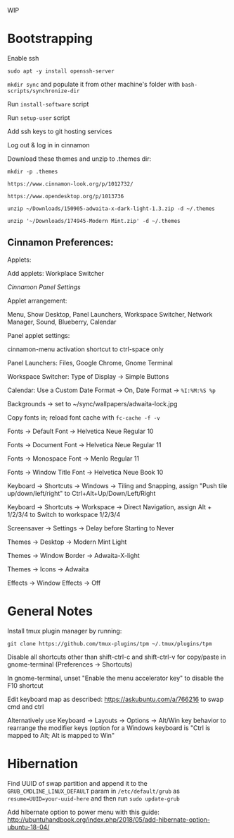 WIP

# Bootstrapping

Enable ssh

`sudo apt -y install openssh-server`

`mkdir sync` and populate it from other machine's folder with `bash-scripts/synchronize-dir`

Run `install-software` script

Run `setup-user` script

Add ssh keys to git hosting services

Log out & log in in cinnamon

Download these themes and unzip to .themes dir:

`mkdir -p .themes`

`https://www.cinnamon-look.org/p/1012732/`

`https://www.opendesktop.org/p/1013736`

`unzip ~/Downloads/150905-adwaita-x-dark-light-1.3.zip -d ~/.themes`

`unzip '~/Downloads/174945-Modern Mint.zip' -d ~/.themes`

## Cinnamon Preferences:

Applets:

Add applets: Workplace Switcher

*Cinnamon Panel Settings*

Applet arrangement:

Menu, Show Desktop, Panel Launchers, Workspace Switcher, Network Manager, Sound, Blueberry, Calendar

Panel applet settings:

cinnamon-menu activation shortcut to ctrl-space only

Panel Launchers: Files, Google Chrome, Gnome Terminal

Workspace Switcher: Type of Display -> Simple Buttons

Calendar: Use a Custom Date Format -> On, Date Format -> `%I:%M:%S %p`

Backgrounds -> set to ~/sync/wallpapers/adwaita-lock.jpg

Copy fonts in; reload font cache with `fc-cache -f -v`

Fonts -> Default Font -> Helvetica Neue Regular 10

Fonts -> Document Font -> Helvetica Neue Regular 11

Fonts -> Monospace Font -> Menlo Regular 11

Fonts -> Window Title Font -> Helvetica Neue Book 10

Keyboard -> Shortcuts -> Windows -> Tiling and Snapping, assign "Push tile up/down/left/right" to Ctrl+Alt+Up/Down/Left/Right

Keyboard -> Shortcuts -> Workspace -> Direct Navigation, assign Alt + 1/2/3/4 to Switch to workspace 1/2/3/4

Screensaver -> Settings -> Delay before Starting to Never

Themes -> Desktop -> Modern Mint Light

Themes -> Window Border -> Adwaita-X-light

Themes -> Icons -> Adwaita

Effects -> Window Effects -> Off

# General Notes

Install tmux plugin manager by running:

`git clone https://github.com/tmux-plugins/tpm ~/.tmux/plugins/tpm`

Disable all shortcuts other than shift-ctrl-c and shift-ctrl-v for copy/paste in gnome-terminal (Preferences -> Shortcuts)

In gnome-terminal, unset "Enable the menu accelerator key" to disable the F10 shortcut

Edit keyboard map as described: https://askubuntu.com/a/766216 to swap cmd and ctrl

Alternatively use Keyboard -> Layouts -> Options -> Alt/Win key behavior to rearrange the modifier keys (option for a Windows keyboard is "Ctrl is mapped to Alt; Alt is mapped to Win"

# Hibernation

Find UUID of swap partition and append it to the `GRUB_CMDLINE_LINUX_DEFAULT` param in `/etc/default/grub` as `resume=UUID=your-uuid-here` and then run `sudo update-grub`

Add hibernate option to power menu with this guide: http://ubuntuhandbook.org/index.php/2018/05/add-hibernate-option-ubuntu-18-04/
